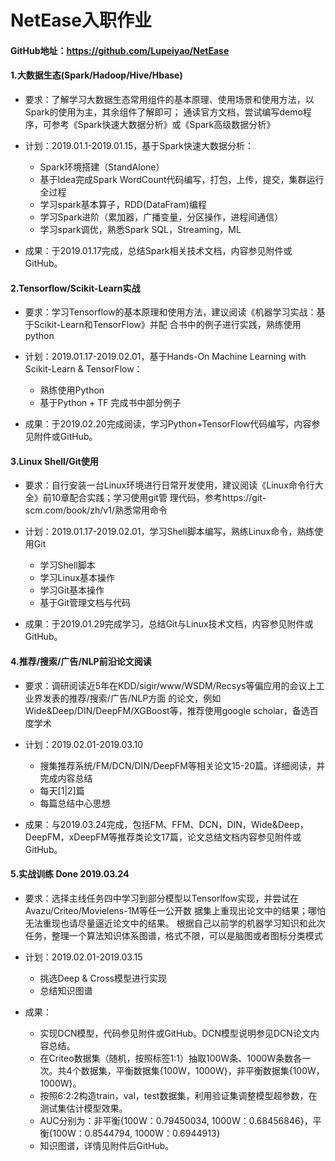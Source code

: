 # NetEase入职作业

#### GitHub地址：https://github.com/Lupeiyao/NetEase

#### 1.大数据生态(Spark/Hadoop/Hive/Hbase)

- 要求：了解学习大数据生态常用组件的基本原理、使用场景和使用方法，以Spark的使用为主，其余组件了解即可；
  通读官方文档，尝试编写demo程序，可参考《Spark快速大数据分析》或《Spark高级数据分析》

- 计划：2019.01.1-2019.01.15，基于Spark快速大数据分析：
  - Spark环境搭建（StandAlone）
  - 基于Idea完成Spark WordCount代码编写，打包，上传，提交，集群运行全过程
  - 学习spark基本算子，RDD(DataFram)编程
  - 学习Spark进阶（累加器，广播变量，分区操作，进程间通信）
  - 学习spark调优，熟悉Spark SQL，Streaming，ML
- 成果：于2019.01.17完成，总结Spark相关技术文档，内容参见附件或GitHub。

#### 2.Tensorflow/Scikit-Learn实战

- 要求：学习Tensorflow的基本原理和使用方法，建议阅读《机器学习实战：基于Scikit-Learn和TensorFlow》并配
  合书中的例子进行实践，熟练使用python

- 计划：2019.01.17-2019.02.01，基于Hands-On Machine Learning with Scikit-Learn & TensorFlow：
  - 熟练使用Python
  - 基于Python + TF 完成书中部分例子
- 成果：于2019.02.20完成阅读，学习Python+TensorFlow代码编写，内容参见附件或GitHub。

#### 3.Linux Shell/Git使用

- 要求：自行安装一台Linux环境进行日常开发使用，建议阅读《Linux命令行大全》前10章配合实践；学习使用git管
  理代码，参考https://git-scm.com/book/zh/v1/熟悉常用命令

- 计划：2019.01.17-2019.02.01，学习Shell脚本编写，熟练Linux命令，熟练使用Git
  - 学习Shell脚本
  - 学习Linux基本操作
  - 学习Git基本操作
  - 基于Git管理文档与代码
- 成果：于2019.01.29完成学习，总结Git与Linux技术文档，内容参见附件或GitHub。

#### 4.推荐/搜索/广告/NLP前沿论文阅读 

- 要求：调研阅读近5年在KDD/sigir/www/WSDM/Recsys等偏应用的会议上工业界发表的推荐/搜索/广告/NLP方面
  的论文，例如Wide&Deep/DIN/DeepFM/XGBoost等，推荐使用google scholar，备选百度学术

- 计划：2019.02.01-2019.03.10
  - 搜集推荐系统/FM/DCN/DIN/DeepFM等相关论文15-20篇。详细阅读，并完成内容总结
  - 每天[1|2]篇
  - 每篇总结中心思想
- 成果：与2019.03.24完成，包括FM、FFM、DCN，DIN，Wide&Deep，DeepFM，xDeepFM等推荐类论文17篇，论文总结文档内容参见附件或GitHub。

#### 5.实战训练 Done 2019.03.24

- 要求：选择主线任务四中学习到部分模型以Tensorlfow实现，并尝试在Avazu/Criteo/Movielens-1M等任一公开数
  据集上重现出论文中的结果；哪怕无法重现也请尽量逼近论文中的结果。
  根据自己以前学的机器学习知识和此次任务，整理一个算法知识体系图谱，格式不限，可以是脑图或者图标分类模式

- 计划：2019.02.01-2019.03.15
  - 挑选Deep & Cross模型进行实现
  - 总结知识图谱
- 成果：
  - 实现DCN模型，代码参见附件或GitHub。DCN模型说明参见DCN论文内容总结。
  - 在Criteo数据集（随机，按照标签1:1）抽取100W条、1000W条数各一次。共4个数据集，平衡数据集{100W，1000W}，非平衡数据集{100W，1000W}。
  - 按照6:2:2构造train，val，test数据集，利用验证集调整模型超参数，在测试集估计模型效果。
  - AUC分别为：非平衡{100W：0.79450034, 1000W：0.68456846}，平衡{100W：0.8544794, 1000W：0.6944913}
  - 知识图谱，详情见附件后GitHub。
